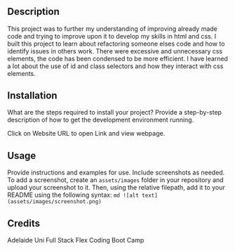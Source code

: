 # <Marketing-Agency-Homework>

## Description

This project was to further my understanding of improving already made code and trying to improve upon it to develop my skills in html and css.
I built this project to learn about refactoring someone elses code and how to identify issues in others work.
There were excessive and unnecessary css elements, the code has been condensed to be more efficient.
I have learned a lot about the use of id and class selectors and how they interact with css elements.


## Installation
What are the steps required to install your project? Provide a step-by-step description of how to get the development environment running.

Click on Website URL to open Link and view webpage.

## Usage
Provide instructions and examples for use. Include screenshots as needed.
To add a screenshot, create an `assets/images` folder in your repository and upload your screenshot to it. Then, using the relative filepath, add it to your README using the following syntax:
    ```md
    ![alt text](assets/images/screenshot.png)
    ```
## Credits
Adelaide Uni Full Stack Flex Coding Boot Camp

